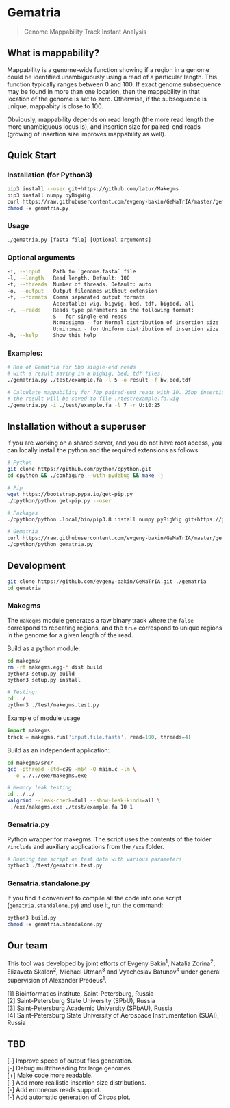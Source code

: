 # Gematria
> Genome Mappability Track Instant Analysis

## What is mappability?

Mappability is a genome-wide function showing if a region in a genome could be 
identified unambiguously using a read of a particular length. This function 
typically ranges between 0 and 100. If exact genome subsequence may be found 
in more than one location, then the mappability in that location of the genome 
is set to zero. Otherwise, if the subsequence is unique, mappabity is close to 
100.

Obviously, mappability depends on read length (the more read length the more 
unambiguous locus is), and insertion size for paired-end reads (growing of 
insertion size improves mappability as well).

## Quick Start

### Installation (for Python3)

```bash
pip3 install --user git+https://github.com/latur/Makegms
pip3 install numpy pyBigWig
curl https://raw.githubusercontent.com/evgeny-bakin/GeMaTrIA/master/gematria.standalone.py > gematria.py
chmod +x gematria.py
```

### Usage

```bash
./gematria.py [fasta file] [Optional arguments]
```

### Optional arguments

```bash
-i, --input    Path to `genome.fasta` file
-l, --length   Read length. Default: 100
-t, --threads  Number of threads. Default: auto
-o, --output   Output filenames without extension
-f, --formats  Comma separated output formats
               Acceptable: wig, bigwig, bed, tdf, bigbed, all
-r, --reads    Reads type parameters in the following format:
               S - for single-end reads
               N:mu:sigma - for Normal distribution of insertion size
               U:min:max - for Uniform distribution of insertion size
-h, --help     Show this help
```

### Examples:

```bash
# Run of Gematria for 5bp single-end reads 
# with a result saving in a bigWig, bed, tdf files:
./gematria.py ./test/example.fa -l 5 -o result -f bw,bed,tdf

# Calculate mappability for 7bp paired-end reads with 10..25bp insertion size:
# the result will be saved to file ./test/example.fa.wig
./gematria.py -i ./test/example.fa -l 7 -r U:10:25
```

## Installation without a superuser

if you are working on a shared server, and you do not have root access, you 
can locally install the python and the required extensions as follows:

```bash
# Python
git clone https://github.com/python/cpython.git
cd cpython && ./configure --with-pydebug && make -j

# Pip
wget https://bootstrap.pypa.io/get-pip.py
./cpython/python get-pip.py --user

# Packages
./cpython/python .local/bin/pip3.8 install numpy pyBigWig git+https://github.com/latur/Makegms --user

# Gematria
curl https://raw.githubusercontent.com/evgeny-bakin/GeMaTrIA/master/gematria.standalone.py > gematria.py
./cpython/python gematria.py
```

## Development

```bash
git clone https://github.com/evgeny-bakin/GeMaTrIA.git ./gematria
cd gematria
```

### Makegms

The `makegms` module generates a raw binary track where the `false` correspond to repeating regions, and the `true` correspond to unique regions in the genome for a given length of the read.

Build as a python module:

```bash
cd makegms/
rm -rf makegms.egg-* dist build
python3 setup.py build
python3 setup.py install

# Testing:
cd ../
python3 ./test/makegms.test.py
```

Example of module usage

```python
import makegms
track = makegms.run('input.file.fasta', read=100, threads=4)
```

Build as an independent application:

```bash
cd makegms/src/
gcc -pthread -std=c99 -m64 -O main.c -lm \
  -o ../../exe/makegms.exe

# Memory leak testing:
cd ../../
valgrind --leak-check=full --show-leak-kinds=all \
 ./exe/makegms.exe ./test/example.fa 10 1
```

### Gematria.py

Python wrapper for makegms. The script uses the contents of the folder `/include` and auxiliary applications from the `/exe` folder.

```bash
# Running the script on test data with various parameters
python3 ./test/gematria.test.py
```

### Gematria.standalone.py

If you find it convenient to compile all the code into one script (`gematria.standalone.py`) and use it, run the command:

```bash
python3 build.py
chmod +x gematria.standalone.py
```

## Our team

This tool was developed by joint efforts of Evgeny Bakin<sup>1</sup>, Natalia Zorina<sup>2</sup>, Elizaveta Skalon<sup>2</sup>, Michael Utman<sup>3</sup> and Vyacheslav Batunov<sup>4</sup> under general supervision of Alexander Predeus<sup>1</sup>. 

[1] Bioinformatics institute, Saint-Petersburg, Russia  
[2] Saint-Petersburg State University (SPbU), Russia  
[3] Saint-Petersburg Academic University (SPbAU), Russia  
[4] Saint-Petersburg State University of Aerospace Instrumentation (SUAI), Russia

## TBD
 
 [-] Improve speed of output files generation.  
 [-] Debug multithreading for large genomes.  
 [+] Make code more readable.  
 [-] Add more reallistic insertion size distributions.  
 [-] Add erroneous reads support.  
 [-] Add automatic generation of Circos plot.

